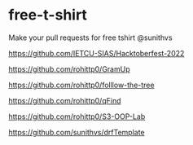 # free-t-shirt

Make your pull requests for free tshirt
@sunithvs

https://github.com/IETCU-SIAS/Hacktoberfest-2022

https://github.com/rohittp0/GramUp

https://github.com/rohittp0/folllow-the-tree

https://github.com/rohittp0/qFind

https://github.com/rohittp0/S3-OOP-Lab

https://github.com/sunithvs/drfTemplate
